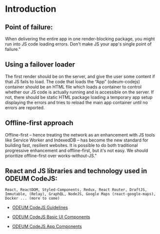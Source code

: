 # Introduction

## Point of failure:

When delivering the entire app in one render-blocking package, you might run into JS code loading errors. Don't make JS your app's single point of failure."

## Using a failover loader
The first render should be on the server, and give the user some content if that JS fails to load. The code that loads the “App” (odeum-codejs) container should be an HTML file which loads a container to control whether our JS code is actually running and is accessible on the server. If not, there should be static HTML package loading a temporary app setup displaying the errors and tries to reload the main app container until no errors are reported.

## Offline-first approach
Offline-first – hence treating the network as an enhancement with JS tools like Service Worker and IndexedDB – has become the new standard for building fast, resilient websites. It is possible to do both traditional progressive enhancement and offline-first, but it's not easy. We should prioritize offline-first over works-without-JS."

## React and JS libraries and technology used in ODEUM CodeJS:

```
React, ReactDOM, Styled-Components, Redux, React Router, DraftJS, Immutable, (Relay), GraphQL, NodeJS, Google Maps (react-google-maps), Docker ... (more to come)
```

* <a href="./Guidelines.md" target="_blank">ODEUM CodeJS Guidelines</a>

* <a href="./BasicUIComponents.md" target="_blank">ODEUM CodeJS Basic UI Components</a>

* <a href="./AppComponents.md" target="_blank">ODEUM CodeJS App Components</a>

